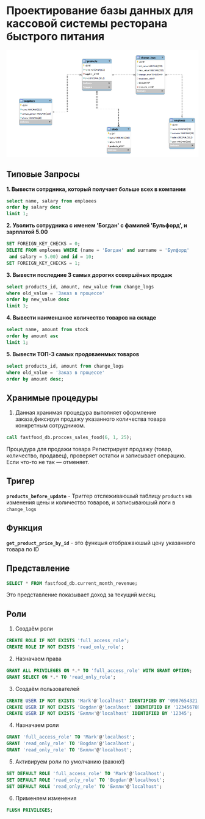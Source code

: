 # Проектирование базы данных для кассовой системы ресторана быстрого питания
![Скриншот](https://github.com/Marklox321/Course_paper/blob/main/Erd.png?raw=true)


## Типовые Запросы
**1. Вывести сотрдника, который получает больше всех в компании**
```sql
select name, salary from emploees
order by salary desc
limit 1;
```

**2. Уволить сотрудника с именем 'Богдан' с фамилей 'Бульфорд', и зарплатой 5.00**
```sql
SET FOREIGN_KEY_CHECKS = 0;
DELETE FROM emploees WHERE (name = 'Богдан' and surname = 'Булфорд'
 and salary = 5.00) and id = 10;
SET FOREIGN_KEY_CHECKS = 1;
```

**3. Вывести последние 3 самых дорогих совершёных продаж**
```sql
select products_id, amount, new_value from change_logs
where old_value = 'Заказ в процессе'
order by new_value desc
limit 3; 
```

**4. Вывести наименшное количество товаров на складе**
```sql
select name, amount from stock
order by amount asc
limit 1;
```

**5. Вывести ТОП-3 самых продоваенмых товаров**
```sql
select products_id, amount from change_logs
where old_value = 'Заказ в процессе'
order by amount desc;
```

## Хранимые процедуры
1. Данная хранимая процедура выполняет оформление заказа,фиксируя продажу указанного количества товара конкретным сотрудником.
``` sql
call fastfood_db.procces_sales_food(6, 1, 25);
```
Процедура для продажи товара
Регистрирует продажу (товар, количество, продавец), проверяет остатки и записывает операцию. Если что-то не так — отменяет.

## Тригер
**`products_before_update`** -  Триггер отслеживаюшый таблицу `products` на изменения цены и количество товаров, и записываюшый логи в `change_logs`

## Функция
**`get_product_price_by_id`** - это функцыя отображаюшый цену указанного товара по ID

## Представление
``` sql
SELECT * FROM fastfood_db.current_month_revenue;
```
Это представление показывает доход за текущий месяц.

## Роли
1. Создаём роли
``` sql
CREATE ROLE IF NOT EXISTS 'full_access_role';
CREATE ROLE IF NOT EXISTS 'read_only_role';
```
2. Назначаем права
``` sql
GRANT ALL PRIVILEGES ON *.* TO 'full_access_role' WITH GRANT OPTION;
GRANT SELECT ON *.* TO 'read_only_role';
```
3. Создаём пользователей
``` sql
CREATE USER IF NOT EXISTS 'Mark'@'localhost' IDENTIFIED BY '0987654321';
CREATE USER IF NOT EXISTS 'Bogdan'@'localhost' IDENTIFIED BY '1234567890';
CREATE USER IF NOT EXISTS 'Билли'@'localhost' IDENTIFIED BY '12345';
```
4. Назначаем роли
``` sql
GRANT 'full_access_role' TO 'Mark'@'localhost';
GRANT 'read_only_role' TO 'Bogdan'@'localhost';
GRANT 'read_only_role' TO 'Билли'@'localhost';
```
5. Активируем роли по умолчанию (важно!)
``` sql
SET DEFAULT ROLE 'full_access_role' TO 'Mark'@'localhost';
SET DEFAULT ROLE 'read_only_role' TO 'Bogdan'@'localhost';
SET DEFAULT ROLE 'read_only_role' TO 'Билли'@'localhost';
```
6. Применяем изменения
``` sql
FLUSH PRIVILEGES;
```
